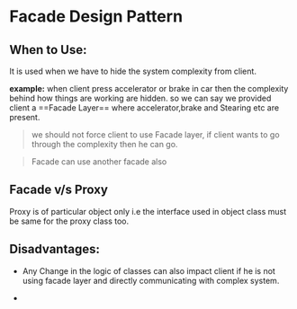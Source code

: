 # Facade Design Pattern

## When to Use:
It is used when we have to hide the system complexity from client.  
  
**example:** when client press accelerator or brake in car then the complexity behind how things are working are hidden. so we can say we provided client a ==Facade Layer== where accelerator,brake and Stearing etc are present.  


> we should not force client to use Facade layer, if client wants to go through the complexity then he can go.

> Facade can use another facade also

## Facade v/s Proxy
Proxy is of particular object only i.e the interface used in object class must be same for the proxy class too.

## Disadvantages:
- Any Change in the logic of classes can also impact client if he is not using facade layer and directly communicating with complex system.
  
- 